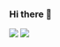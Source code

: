 ### Hi there 👋
<img src="https://img.shields.io/badge/javascript-F7DF1E.svg?&style=for-the-badge&logo=GitHub&%sponsors&logoColor=white"/>
<img src="https://img.shields.io/badge/Tech_Blog-DD0B78?style=flat-square&logo=GitHub%20Sponsors&logoColor=white"/>
